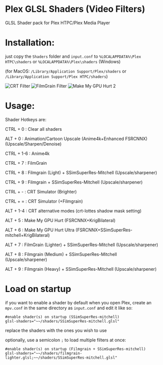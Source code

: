 # Plex GLSL Shaders (Video Filters)
GLSL Shader pack for Plex HTPC/Plex Media Player
# Installation:
just copy the `Shaders` folder and `input.conf` to `%LOCALAPPDATA%\Plex HTPC\shaders` or `%LOCALAPPDATA%\Plex\shaders` (Windows)

(for MacOS: `/Library/Application Support/Plex/shaders` or `/Library/Application Support/Plex HTPC/shaders`)

![CRT Filter](http://images2.imgbox.com/6a/eb/rjMKMTAk_o.jpg)
![FilmGrain Filter](https://images2.imgbox.com/df/5b/5MyLLNAP_o.png)
![Make My GPU Hurt 2](https://images2.imgbox.com/9d/cf/MGP63ldy_o.png)
 # Usage:

 Shader Hotkeys are:

 CTRL + 0 : Clear all shaders

 ALT + 0 : Animation/Cartoon Upscale (Anime4k+Enhanced FSRCNNX) (Upscale/Sharpen/Denoise)

 CTRL + 1-6 : Anime4k 
 
 CTRL + 7 : FilmGrain
 
 CTRL + 8 : Filmgrain (Light) + SSimSuperRes-Mitchell (Upscale/sharpener)
 
 CTRL + 9 : Filmgrain + SSimSuperRes-Mitchell (Upscale/sharpener)
 
 CTRL + - : CRT Simulator (Brighter)
 
 CTRL + = : CRT Simulator (+Filmgrain)
 
 ALT + 1-4 : CRT alternative modes (crt-lottes shadow mask setting)
 
 ALT + 5 : Make My GPU Hurt (FSRCNNX+KrigBilateral)
 
 ALT + 6 : Make My GPU Hurt Ultra (FSRCNNX+SSimSuperRes-mitchell+KrigBilateral)
 
 ALT + 7 : FilmGrain (Lighter) + SSimSuperRes-Mitchell (Upscale/sharpener)
 
 ALT + 8 : Filmgrain (Medium) + SSimSuperRes-Mitchell (Upscale/sharpener)
 
 ALT + 9 : Filmgrain (Heavy) + SSimSuperRes-Mitchell (Upscale/sharpener)

 # Load on startup
 if you want to enable a shader by default when you open Plex, create an `mpv.conf` in the same directory as `input.conf`
 and edit it like so:
```
#enable shader(s) on startup (SSimSuperRes-mitchell)
glsl-shaders="~~/shaders/SSimSuperRes-mitchell.glsl"
```
replace the shaders with the ones you wish to use 

optionally, use a semicolon `;` to load multiple filters at once:
```
#enable shader(s) on startup (Filmgrain + SSimSuperRes-mitchell)
glsl-shaders="~~/shaders/filmgrain-lighter.glsl;~~/shaders/SSimSuperRes-mitchell.glsl"
```
